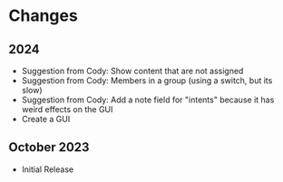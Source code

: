 # Changes

## 2024

* Suggestion from Cody: Show content that are not assigned
* Suggestion from Cody: Members in a group (using a switch, but its slow)
* Suggestion from Cody: Add a note field for "intents" because it has weird effects on the GUI
* Create a GUI

## October 2023

* Initial Release
